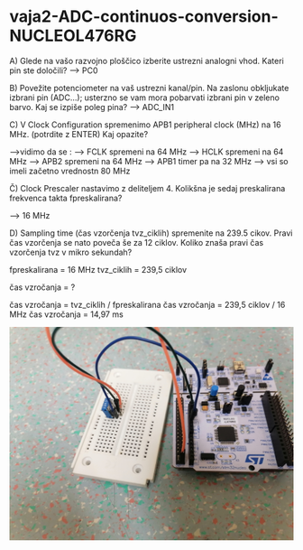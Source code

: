 # vaja2-ADC-continuos-conversion-NUCLEOL476RG

A) Glede na vašo razvojno ploščico izberite ustrezni analogni vhod. Kateri pin ste določili?
--> PC0

B) Povežite potenciometer na vaš ustrezni kanal/pin. Na zaslonu obkljukate izbrani pin (ADC…); usterzno se vam mora pobarvati izbrani pin v zeleno barvo. Kaj se izpiše poleg pina?
--> ADC_IN1

C) V Clock Configuration spremenimo APB1 peripheral clock (MHz) na 16 MHz. (potrdite z ENTER) Kaj opazite?

-->vidimo da se :
          --> FCLK spremeni na 64 MHz
          --> HCLK spremeni na 64 MHz
          --> APB2 spremeni na 64 MHz
          --> APB1 timer pa na 32 MHz
          --> vsi so imeli začetno vrednostn 80 MHz

Č) Clock Prescaler nastavimo z deliteljem 4. Kolikšna je sedaj preskalirana frekvenca takta fpreskalirana? 

--> 16 MHz

D) Sampling time (čas vzorčenja tvz_ciklih) spremenite na 239.5 cikov. Pravi čas vzorčenja se nato poveča še za 12 ciklov. Koliko znaša pravi čas vzorčenja tvz v mikro sekundah?

fpreskalirana = 16 MHz
tvz_ciklih = 239,5 ciklov

čas vzročanja = ?

čas vzročanja = tvz_ciklih / fpreskalirana
čas vzročanja = 239,5 ciklov / 16 MHz
čas vzročanja = 14,97 ms

![slika vezja](https://raw.githubusercontent.com/bozoslapy/vaja2-ADC-continuos-conversion-NUCLEOL476RG/main/IMG_20221017_125634.jpg)




